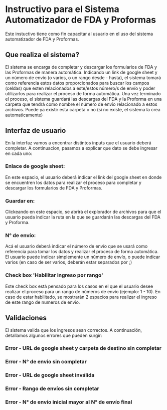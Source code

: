 # Instructivo para el Sistema Automatizador de FDA y Proformas
Este instuctivo tiene como fin capacitar al usuario en el uso del sistema automatizador de FDA y Proformas.

## Que realiza el sistema?
El sistema se encarga de completar y descargar los formularios de FDA y las Proformas de manera automática. Indicando un link de google sheet y un número de envío (o varios, o un rango desde - hasta), el sistema tomará como referencia estos datos proporcionados para buscar los campos (celdas) que esten relacionados a este/estos número/s de envío y poder utilizarlos para realizar el proceso de forma automática. 
Una vez terminado el proceso, el sistema guardará las descargas del FDA y la Proforma en una carpeta que tendrá como nombre el número de envío relacionado a estos archivos. Puede ya existir esta carpeta o no (si no existe, el sistema la crea automaticamente)

## Interfaz de usuario
En la interfaz vamos a encontrar distintos inputs que el usuario deberá completar. A continuacion, pasamos a explicar que dato se debe ingresar en cada uno:

### Enlace de google sheet:
En este espacio, el usuario deberá indicar el link del google sheet en donde se encuentren los datos para realizar el proceso para completar y descargar los formularios de FDA y Proformas.

### Guardar en:
Clickeando en este espacio, se abrirá el explorador de archivos para que el usuario pueda indicar la ruta en la que se guardarán las descargas del FDA y Proforma.

### N° de envío:
Acá el usuario deberá indicar el número de envío que se usará como referencia para tomar los datos y realizar el proceso de forma automática. El usuario puede indicar simplemente un número de envío, o puede indicar varios (en caso de ser varios, deberán estar separados por ;)

### Check box 'Habilitar ingreso por rango'
Este check box está pensado para los casos en el que el usuario desee realizar el proceso para un rango de números de envío (ejemplo: 1 - 10). En caso de estar habilitado, se mostrarán 2 espacios para realizar el ingreso de este rango de numeros de envío.

## Validaciones
El sistema valida que los ingresos sean correctos. A continuación, detallamos algunos errores que pueden surgir:

### Error - URL de google sheet y carpeta de destino sin completar

### Error - N° de envío sin completar

### Error - URL de google sheet inválida

### Error - Rango de envíos sin completar

### Error - N° de envío inicial mayor al N° de envío final
